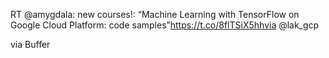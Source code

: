 RT @amygdala: new courses!: “Machine Learning with TensorFlow on Google Cloud Platform: code samples”https://t.co/8flTSiX5hhvia @lak_gcp

via Buffer